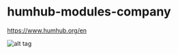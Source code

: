 # humhub-modules-company
https://www.humhub.org/en




![alt tag](http://storage3.static.itmages.com/i/16/1221/h_1482306229_9682415_bea5139ac1.jpeg)
